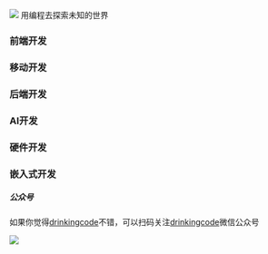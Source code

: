 ![](https://github.com/drinkingcode/drinkingcode-website/blob/master/images/logo.png) 用编程去探索未知的世界  



### 前端开发




### 移动开发




### 后端开发



### AI开发



### 硬件开发



### 嵌入式开发





##### 公众号
如果你觉得[drinkingcode](http://www.drinkingcode.com)不错，可以扫码关注[drinkingcode](http://www.drinkingcode.com)微信公众号

![](https://github.com/drinkingcode/drinkingcode-website/blob/master/images/drinkingcode.jpg)
